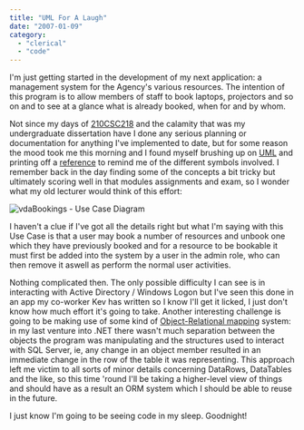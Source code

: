 ```yaml
---
title: "UML For A Laugh"
date: "2007-01-09"
category:
  - "clerical"
  - "code"
---
```


I'm just getting started in the development of my next application: a management system for the Agency's various resources. The intention of this program is to allow members of staff to book laptops, projectors and so on and to see at a glance what is already booked, when for and by whom.

Not since my days of [210CSC218](http://www.qub.ac.uk/schools/eeecs/Education/Undergraduates/ModuleSummaries/ModuleInformation/index.html?CrsCode=210CSC218) and the calamity that was my undergraduate dissertation have I done any serious planning or documentation for anything I've implemented to date, but for some reason the mood took me this morning and I found myself brushing up on [UML](http://en.wikipedia.org/wiki/Unified_Modeling_Language) and printing off a [reference](http://www.holub.com/goodies/uml/index.html) to remind me of the different symbols involved. I remember back in the day finding some of the concepts a bit tricky but ultimately scoring well in that modules assignments and exam, so I wonder what my old lecturer would think of this effort:

![vdaBookings - Use Case Diagram](/wp-content/uploads/2007/01/use_case_diagram.jpg)

I haven't a clue if I've got all the details right but what I'm saying with this Use Case is that a user may book a number of resources and unbook one which they have previously booked and for a resource to be bookable it must first be added into the system by a user in the admin role, who can then remove it aswell as perform the normal user activities.

Nothing complicated then. The only possible difficulty I can see is in interacting with Active Directory / Windows Logon but I've seen this done in an app my co-worker Kev has written so I know I'll get it licked, I just don't know how much effort it's going to take. Another interesting challenge is going to be making use of some kind of [Object-Relational mapping](http://en.wikipedia.org/wiki/Object-relational_mapping) system: in my last venture into .NET there wasn't much separation between the objects the program was manipulating and the structures used to interact with SQL Server, ie, any change in an object member resulted in an immediate change in the row of the table it was representing. This approach left me victim to all sorts of minor details concerning DataRows, DataTables and the like, so this time 'round I'll be taking a higher-level view of things and should have as a result an ORM system which I should be able to reuse in the future.

I just know I'm going to be seeing code in my sleep. Goodnight!

